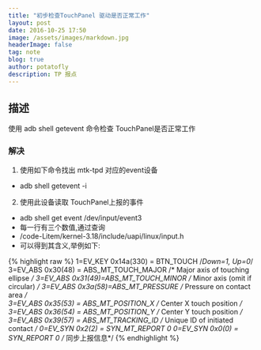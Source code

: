 ```yaml
---
title: "初步检查TouchPanel 驱动是否正常工作"
layout: post
date: 2016-10-25 17:50
image: /assets/images/markdown.jpg
headerImage: false
tag: note
blog: true
author: potatofly
description: TP 报点
---
```


## 描述

使用 adb shell getevent 命令检查 TouchPanel是否正常工作

### 解决

1. 使用如下命令找出 mtk-tpd 对应的event设备
* adb shell getevent -i

2. 使用此设备读取 TouchPanel上报的事件
* adb shell get event /dev/input/event3
* 每一行有三个数值,通过查询
* /code-Litem/kernel-3.18/include/uapi/linux/input.h
* 可以得到其含义,举例如下:

 {% highlight raw %}
1=EV_KEY	0x14a(330) = BTN_TOUCH				/*Down=1, Up=0*/ 
3=EV_ABS	0x30(48) = ABS_MT_TOUCH_MAJOR		/* Major axis of touching ellipse */
3=EV_ABS	0x31(49)=ABS_MT_TOUCH_MINOR		/* Minor axis (omit if circular) */	
3=EV_ABS	0x3a(58)=ABS_MT_PRESSURE			/* Pressure on contact area */	
3=EV_ABS	0x35(53) = ABS_MT_POSITION_X		/* Center X touch position */
3=EV_ABS	0x36(54) = ABS_MT_POSITION_Y		/* Center Y touch position */
3=EV_ABS	0x39(57) = ABS_MT_TRACKING_ID		/* Unique ID of initiated contact */ 
0=EV_SYN	0x2(2) = SYN_MT_REPORT	0
0=EV_SYN	0x0(0) = SYN_REPORT	0				/* 同步上报信息*/
 {% endhighlight %}
